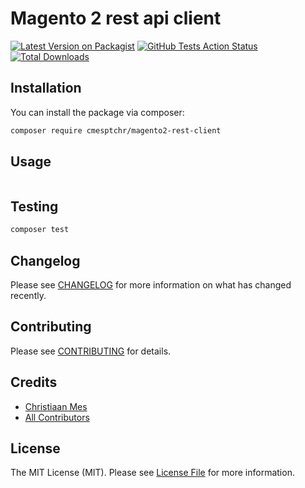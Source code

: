 # Magento 2 rest api client

[![Latest Version on Packagist](https://img.shields.io/packagist/v/ptchr/magento2-rest-client.svg?style=flat-square)](https://packagist.org/packages/ptchr/magento2-rest-client)
[![GitHub Tests Action Status](https://img.shields.io/github/workflow/status/ptchr/magento2-rest-client/run-tests?label=tests)](https://github.com/cmesptchr/magento2-rest-client/actions?query=workflow%3Arun-tests+branch%3Amaster)
[![Total Downloads](https://img.shields.io/packagist/dt/ptchr/magento2-rest-client.svg?style=flat-square)](https://packagist.org/packages/cmesptchr/magento2-rest-client)

## Installation

You can install the package via composer:

```bash
composer require cmesptchr/magento2-rest-client
```

## Usage

``` php

```

## Testing

``` bash
composer test
```

## Changelog

Please see [CHANGELOG](CHANGELOG.md) for more information on what has changed recently.

## Contributing

Please see [CONTRIBUTING](CONTRIBUTING.md) for details.

## Credits

- [Christiaan Mes](https://github.com/cmesptchr)
- [All Contributors](../../contributors)

## License

The MIT License (MIT). Please see [License File](LICENSE.md) for more information.
